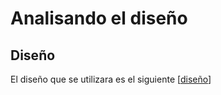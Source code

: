 # Analisando el diseño

## Diseño
El diseño que se utilizara es el siguiente [[diseño](https://www.figma.com/proto/sMmlQaZldfDcLERYYWe6h4/Bata-Bit?node-id=44%3A594&scaling=scale-down)]